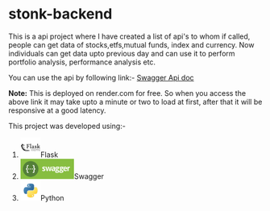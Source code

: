 # stonk-backend
This is a api project where I have created a list of api's to whom if called, people can get data of stocks,etfs,mutual funds, index and currency. Now individuals can get data upto previous day and can use it to perform portfolio analysis, performance analysis etc.
<p>You can use the api by following link:- <a href="https://stock-market-data-manage.onrender.com/apidocs/">Swagger Api doc</a></p>
<p></p><b>Note:</b> This is deployed on render.com for free. So when you access the above link it may take upto a minute or two to load at first, after that it will be responsive at a good latency.</p>


This project was developed using:-
<p>
  <ol>
   <li> <code><img height="40" src="https://raw.githubusercontent.com/github/explore/80688e429a7d4ef2fca1e82350fe8e3517d3494d/topics/flask/flask.png" title="flask"></code>Flask</li>
  <li> <code><img height="40" src= "https://github.com/ShreyasLengade/Github-Images/blob/8c65a9b8c360e055eb2f970042ec6f30151ab239/swagger.png" title="swagger"></code>Swagger</li>
  <li><code><img height="40" src="https://raw.githubusercontent.com/github/explore/80688e429a7d4ef2fca1e82350fe8e3517d3494d/topics/python/python.png" title="python"></code>Python</li>
   </ol> 
</p>

